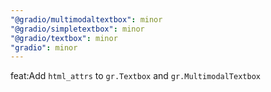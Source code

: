 ```yaml
---
"@gradio/multimodaltextbox": minor
"@gradio/simpletextbox": minor
"@gradio/textbox": minor
"gradio": minor
---
```


feat:Add `html_attrs` to `gr.Textbox` and `gr.MultimodalTextbox`
